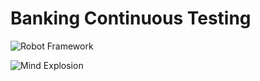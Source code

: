 # Banking Continuous Testing

![Robot Framework](https://encrypted-tbn0.gstatic.com/images?q=tbn:ANd9GcQXh5fs58nk232tXqRZOoByCW7Z1H6zPsHeGw&usqp=CAU)



![Mind Explosion](https://media.giphy.com/media/26ufdipQqU2lhNA4g/giphy.gif)
